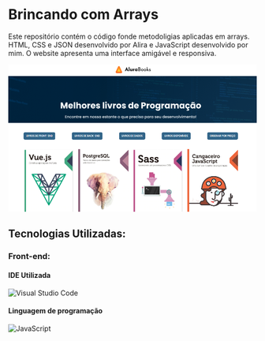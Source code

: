 # Brincando com Arrays

Este repositório contém o código fonde metodoligias aplicadas em arrays.
HTML, CSS e JSON desenvolvido por Alira e JavaScript desenvolvido por mim.
O website apresenta uma interface amigável e responsiva.

![Capa projeto](https://github.com/rafaelafae/brincando-array/blob/main/imagens/Capa%20-%20web.png)

## Tecnologias Utilizadas:

### Front-end:

#### IDE Utilizada

![Visual Studio Code](https://img.shields.io/badge/Visual_Studio_Code-0078D4?style=for-the-badge&logo=visual%20studio%20code&logoColor=whit)

#### Linguagem de programação

![JavaScript](https://img.shields.io/badge/JavaScript-F7DF1E?style=for-the-badge&logo=javascript&logoColor=black)
